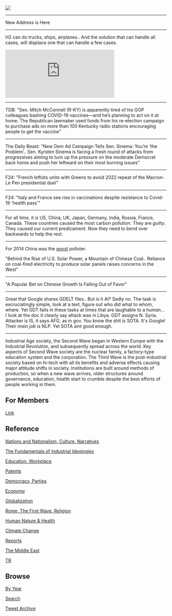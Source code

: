 
<img src="https://drive.google.com/uc?export=view&id=1B2wf9R7AMH1d7Vw6e2mucLbIQ5NSjir7"/>

---

New Address is Here

---

H2 can do trucks, ships, airplanes.. And the solution that can handle
all cases, will displace one that can handle a few cases.

<iframe width="340"  src="https://www.youtube.com/embed/sZlHFKaKJU0?start=152&end=373" title="YouTube video player" frameborder="0" allow="accelerometer; autoplay; clipboard-write; encrypted-media; gyroscope; picture-in-picture" allowfullscreen></iframe>

---

TDB: "Sen. Mitch McConnell (R-KY) is apparently tired of his GOP
colleagues bashing COVID-19 vaccines—and he’s planning to act on it at
home. The Republican lawmaker used funds from his re-election campaign
to purchase ads on more than 100 Kentucky radio stations encouraging
people to get the vaccine"

---

The Daily Beast: "New Dem Ad Campaign Tells Sen. Sinema: You’re ‘the
Problem’.. Sen. Kyrsten Sinema is facing a fresh round of attacks from
progressives aiming to turn up the pressure on the moderate Democrat
back home and push her leftward on their most burning issues"

---

F24: "French leftists unite with Greens to avoid 2022 repeat of the
Macron-Le Pen presidential duel"

---

F24: "Italy and France see rise in vaccinations despite resistance to
Covid-19 'health pass'"

---

For all time, it is US, China, UK, Japan, Germany, India, Russia,
France, Canada. These countries caused the most carbon pollution. They
are *guilty*. They caused our current predicament. Now they need to
bend over backwards to help the rest.

---

For 2014 China was the [worst](2021/07/historical-carbon-emissions.md)
polluter. 

"Behind the Rise of U.S. Solar Power, a Mountain of Chinese
Coal.. Reliance on coal-fired electricity to produce solar panels
raises concerns in the West"

---

"A Popular Bet on Chinese Growth Is Falling Out of Favor"

---

Great that Google shares GDELT files.. But is it AI? Sadly no. The
task is excruciatingly simple, look at a text, figure out who did what
to whom, where. Yet GDT fails in these tasks at times that are
laughable to a human... I look at the doc it clearly say attack was in
Libya. GDT assigns N. Syria. Attacker is IS, it says AFG, as in
gov. You know the shit is SOTA. It's Google! Their *main job* is
NLP. Yet SOTA aint good enough.

---

Industrial Age society, the Second Wave began in Western Europe with
the Industrial Revolution, and subsequently spread across the
world. Key aspects of Second Wave society are the nuclear family, a
factory-type education system and the corporation. The Third Wave is
the post-industrial society based on hi-tech with all its benefits and
adverse effects causing major attitude shifts in society. Institutions
are built around methods of production, so when a new wave arrives,
older structures around governance, education, health start to crumble
despite the best efforts of people working in them.

## For Members

[Link](https://thirdwave-members.herokuapp.com)

## Reference

[Nations and Nationalism, Culture, Narratives](/2013/02/nations-and-nationalism.md)

[The Fundamentals of Industrial Ideologies](/2011/04/fundamentals-of-industrial-ideologies.md)

[Education, Workplace](2017/09/education-workplace.md)

[Patents](/2018/09/patents.md)

[Democracy, Parties](/2016/11/democracy.md)

[Economy](/2018/05/economy.md)

[Globalization](/2018/09/globalization.md)

[Rome, The First Wave, Religion](/2017/12/rome.md)

[Human Nature & Health](/2020/07/human-nature.md)

[Climate Change](/2018/12/climate.md)

[Reports](/2019/05/reports.md)

[The Middle East](/2019/07/middleeast.md)

[TR](../tr)

## Browse

[By Year](years.md)

[Search](search.html)

[Tweet Archive](/tweets/README.md)


